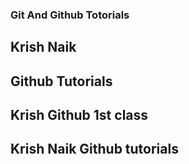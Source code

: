 ### Git And Github Totorials

## Krish Naik

## Github Tutorials

## Krish Github 1st class

## Krish Naik Github tutorials
